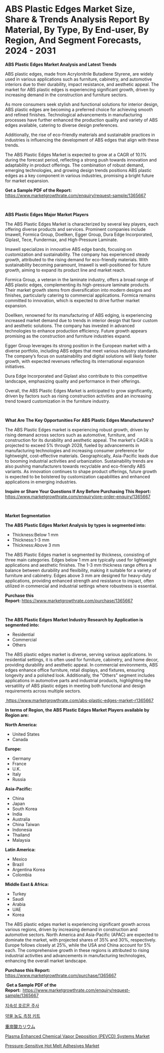 <p><h1>ABS Plastic Edges Market Size, Share & Trends Analysis Report By Material, By Type, By End-user, By Region, And Segment Forecasts, 2024 - 2031</h1></p><p><strong>ABS Plastic Edges Market Analysis and Latest Trends</strong></p>
<p><p>ABS plastic edges, made from Acrylonitrile Butadiene Styrene, are widely used in various applications such as furniture, cabinetry, and automotive interiors due to their durability, impact resistance, and aesthetic appeal. The market for ABS plastic edges is experiencing significant growth, driven by increasing demand in the construction and furniture sectors. </p><p>As more consumers seek stylish and functional solutions for interior design, ABS plastic edges are becoming a preferred choice for achieving smooth and refined finishes. Technological advancements in manufacturing processes have further enhanced the production quality and variety of ABS edges available, catering to diverse design preferences. </p><p>Additionally, the rise of eco-friendly materials and sustainable practices in industries is influencing the development of ABS edges that align with these trends. </p><p>The ABS Plastic Edges Market is expected to grow at a CAGR of 10.1% during the forecast period, reflecting a strong push towards innovation and adaptability in product offerings. The combination of robust demand, emerging technologies, and growing design trends positions ABS plastic edges as a key component in various industries, promising a bright future for market expansion.</p></p>
<p><strong>Get a Sample PDF of the Report:&nbsp;</strong> <a href="https://www.marketgrowthrate.com/enquiry/request-sample/1365667">https://www.marketgrowthrate.com/enquiry/request-sample/1365667</a></p>
<p>&nbsp;</p>
<p><strong>ABS Plastic Edges Major Market Players</strong></p>
<p><p>The ABS Plastic Edges Market is characterized by several key players, each offering diverse products and services. Prominent companies include Imawell, Formica Group, Doellken, Egger Group, Dura Edge Incorporated, Giplast, Tece, Fundermax, and High-Pressure Laminate.</p><p>Imawell specializes in innovative ABS edge bands, focusing on customization and sustainability. The company has experienced steady growth, attributed to the rising demand for eco-friendly materials. With sustainability becoming paramount, Imawell is well-positioned for future growth, aiming to expand its product line and market reach.</p><p>Formica Group, a veteran in the laminate industry, offers a broad range of ABS plastic edges, complementing its high-pressure laminate products. Their market growth stems from diversification into modern designs and finishes, particularly catering to commercial applications. Formica remains committed to innovation, which is expected to drive further market expansion.</p><p>Doellken, renowned for its manufacturing of ABS edging, is experiencing increased market demand due to trends in interior design that favor custom and aesthetic solutions. The company has invested in advanced technologies to enhance production efficiency. Future growth appears promising as the construction and furniture industries expand.</p><p>Egger Group leverages its strong position in the European market with a diverse portfolio, including ABS edges that meet various industry standards. The company’s focus on sustainability and digital solutions will likely foster growth, with expected revenues reflecting its international expansion initiatives.</p><p>Dura Edge Incorporated and Giplast also contribute to this competitive landscape, emphasizing quality and performance in their offerings.</p><p>Overall, the ABS Plastic Edges Market is anticipated to grow significantly, driven by factors such as rising construction activities and an increasing trend toward customization in the furniture industry.</p></p>
<p>&nbsp;</p>
<p><strong>What Are The Key Opportunities For ABS Plastic Edges Manufacturers?</strong></p>
<p><p>The ABS Plastic Edges market is experiencing robust growth, driven by rising demand across sectors such as automotive, furniture, and construction for its durability and aesthetic appeal. The market's CAGR is projected to exceed 5% through 2028, fueled by advancements in manufacturing technologies and increasing consumer preference for lightweight, cost-effective materials. Geographically, Asia-Pacific leads due to booming industrial activities and urbanization. Sustainability trends are also pushing manufacturers towards recyclable and eco-friendly ABS variants. As innovation continues to shape product offerings, future growth is expected to be bolstered by customization capabilities and enhanced applications in emerging industries.</p></p>
<p><strong>Inquire or Share Your Questions If Any Before Purchasing This Report:</strong> <a href="https://www.marketgrowthrate.com/enquiry/pre-order-enquiry/1365667">https://www.marketgrowthrate.com/enquiry/pre-order-enquiry/1365667</a></p>
<p>&nbsp;</p>
<p><strong>Market Segmentation</strong></p>
<p><strong>The ABS Plastic Edges Market Analysis by types is segmented into:</strong></p>
<p><ul><li>Thickness:Below 1 mm</li><li>Thickness:1-3 mm</li><li>Thickness:Above 3 mm</li></ul></p>
<p><p>The ABS Plastic Edges market is segmented by thickness, consisting of three main categories. Edges below 1 mm are typically used for lightweight applications and aesthetic finishes. The 1-3 mm thickness range offers a balance between durability and flexibility, making it suitable for a variety of furniture and cabinetry. Edges above 3 mm are designed for heavy-duty applications, providing enhanced strength and resistance to impact, often utilized in commercial and industrial settings where robustness is essential.</p></p>
<p><strong>Purchase this Report:&nbsp;</strong><a href="https://www.marketgrowthrate.com/purchase/1365667">https://www.marketgrowthrate.com/purchase/1365667</a></p>
<p>&nbsp;</p>
<p><strong>The ABS Plastic Edges Market Industry Research by Application is segmented into:</strong></p>
<p><ul><li>Residential</li><li>Commercial</li><li>Others</li></ul></p>
<p><p>The ABS plastic edges market is diverse, serving various applications. In residential settings, it is often used for furniture, cabinetry, and home decor, providing durability and aesthetic appeal. In commercial environments, ABS edges enhance office furniture, retail displays, and fixtures, ensuring longevity and a polished look. Additionally, the "Others" segment includes applications in automotive parts and industrial products, highlighting the versatility of ABS plastic edges in meeting both functional and design requirements across multiple sectors.</p></p>
<p><a href="https://www.marketgrowthrate.com/abs-plastic-edges-market-r1365667">&nbsp;https://www.marketgrowthrate.com/abs-plastic-edges-market-r1365667</a></p>
<p><strong>In terms of Region, the ABS Plastic Edges Market Players available by Region are:</strong></p>
<p>
    <p> <strong> North America: </strong>
        <ul>
            <li>United States</li>
            <li>Canada</li>
        </ul>
        </p> 
    <p> <strong> Europe: </strong>
        <ul>
            <li>Germany</li>
            <li>France</li>
            <li>U.K.</li>
            <li>Italy</li>
            <li>Russia</li>
        </ul>
        </p> 
    <p> <strong> Asia-Pacific: </strong>
        <ul>
            <li>China</li>
            <li>Japan</li>
            <li>South Korea</li>
            <li>India</li>
            <li>Australia</li>
            <li>China Taiwan</li>
            <li>Indonesia</li>
            <li>Thailand</li>
            <li>Malaysia</li>
        </ul>
        </p> 
    <p> <strong> Latin America: </strong>
        <ul>
            <li>Mexico</li>
            <li>Brazil</li>
            <li>Argentina Korea</li>
            <li>Colombia</li>
        </ul>
        </p> 
    <p> <strong> Middle East & Africa: </strong>
        <ul>
            <li>Turkey</li>
            <li>Saudi</li>
            <li>Arabia</li>
            <li>UAE</li>
            <li>Korea</li>
        </ul>
    </p>
    </p>
<p><p>The ABS plastic edges market is experiencing significant growth across various regions, driven by increasing demand in construction and automotive sectors. North America and Asia-Pacific (APAC) are expected to dominate the market, with projected shares of 35% and 30%, respectively. Europe follows closely at 25%, while the USA and China account for 5% each. The comprehensive growth in these regions is attributed to rising industrial activities and advancements in manufacturing technologies, enhancing the overall market landscape.</p></p>
<p><strong>Purchase this Report: </strong><a href="https://www.marketgrowthrate.com/purchase/1365667">https://www.marketgrowthrate.com/purchase/1365667</a></p>
<p>&nbsp;<strong>Get a Sample PDF of the Report:&nbsp;&nbsp;</strong><a href="https://www.marketgrowthrate.com/enquiry/request-sample/1365667">https://www.marketgrowthrate.com/enquiry/request-sample/1365667</a></p>
<p><strong></strong></p>
<p><p><a href="https://medium.com/@sadiejast2023/%EA%B8%80%EB%A1%9C%EB%B2%8C-%EC%9E%A5%EA%B8%B0-%EC%9E%91%EC%9A%A9-%ED%98%B8%EB%A5%B4%EB%AA%AC-%EC%A3%BC%EC%82%AC-%EC%8B%9C%EC%9E%A5-%EA%B7%9C%EB%AA%A8-%EB%B0%8F-%EC%8B%9C%EC%9E%A5-%EB%8F%99%ED%96%A5-%EB%B6%84%EC%84%9D-2024%EB%85%84%EB%B6%80%ED%84%B0-2031%EB%85%84%EA%B9%8C%EC%A7%80%EC%9D%98-%EC%A7%80%EC%97%AD-%EC%A0%84%EB%A7%9D-%EB%B0%8F-%EA%B2%BD%EC%9F%81-%EC%A0%84%EB%9E%B5-%EC%98%88%EC%B8%A1-ba2cf56b2ee4?postPublishedType=repub">지속성 호르몬 주사</a></p><p><a href="https://medium.com/@seamus.ocallaghan/%EC%95%BD%EB%AC%BC-%EB%86%8D%EB%8F%84-%EC%B8%A1%EC%A0%95-%ED%82%A4%ED%8A%B8-%EC%8B%9C%EC%9E%A5-%EB%8F%99%ED%96%A5-%EB%B0%8F-%EC%A0%84%EB%9E%B5%EC%A0%81-%EC%8B%9C%EC%9E%A5-%ED%86%B5%EC%B0%B0%EB%A0%A5-2024-2031-cb4fed52ba7d">약물 농도 측정 키트</a></p><p><a href="https://medium.com/@thomaselmes2022/%E3%82%AB%E3%83%AA%E3%82%A6%E3%83%A0%E9%87%8D%E7%82%AD%E9%85%B8%E5%A1%A9%E5%B8%82%E5%A0%B4%E3%81%AE%E5%B1%95%E6%9C%9B%E3%81%A82024%E5%B9%B4%E3%81%8B%E3%82%892031%E5%B9%B4%E3%81%BE%E3%81%A7%E3%81%AE%E4%BA%88%E6%B8%AC-03f9716735b7?postPublishedType=repub">重炭酸カリウム</a></p><p><a href="https://medium.com/@anilahoxha00/what-are-the-current-and-future-prospects-for-the-plasma-enhanced-chemical-vapor-deposition-pevcd-8faadff5bc73">Plasma Enhanced Chemical Vapor Deposition (PEVCD) Systems Market</a></p><p><a href="https://github.com/JakirUddin511/Market-Research-Report-List-1/blob/main/pressure-sensitive-hot-melt-adhesives-market.md">Pressure-Sensitive Hot Melt Adhesives Market</a></p></p>
